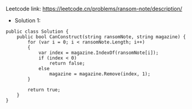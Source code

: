 Leetcode link: https://leetcode.cn/problems/ransom-note/description/

- Solution 1:
```
public class Solution {
    public bool CanConstruct(string ransomNote, string magazine) {
        for (var i = 0; i < ransomNote.Length; i++)
        {
            var index = magazine.IndexOf(ransomNote[i]);
            if (index < 0)
                return false;
            else
                magazine = magazine.Remove(index, 1);
        }

        return true;
    }
}
```

